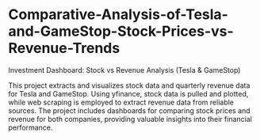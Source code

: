 # Comparative-Analysis-of-Tesla-and-GameStop-Stock-Prices-vs-Revenue-Trends

Investment Dashboard: Stock vs Revenue Analysis (Tesla & GameStop)

This project extracts and visualizes stock data and quarterly revenue data for Tesla and GameStop. Using yfinance, stock data is pulled and plotted, while web scraping is employed to extract revenue data from reliable sources. The project includes dashboards for comparing stock prices and revenue for both companies, providing valuable insights into their financial performance.
